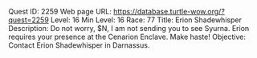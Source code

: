 Quest ID: 2259
Web page URL: https://database.turtle-wow.org/?quest=2259
Level: 16
Min Level: 16
Race: 77
Title: Erion Shadewhisper
Description: Do not worry, $N, I am not sending you to see Syurna. Erion requires your presence at the Cenarion Enclave. Make haste!
Objective: Contact Erion Shadewhisper in Darnassus.
